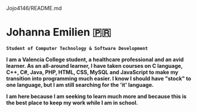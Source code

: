   <!DOCTYPE html>
<html>
<head>Jojo4146/README.md
</head>
<body>

<h1>Johanna Emilien 🇵🇷 </h1>
  <strong><code>Student of Computer Technology & Software Development</code><strong/>
    <p></p>
  <p>I am a Valencia College student, a healthcare professional and an avid learner. As an all-around learner, I have taken courses on C language, C++, C#, Java, PHP, HTML, CSS, MySQL and JavaScript to make my transition into programming much easier. I know I should have "stock" to one language, but I am still searching for the 'it' language. </p>
    <p>I am here because I am seeking to learn much more and because this is the best place to keep my work while I am in school. </p>    
    

</body>
</html> 
